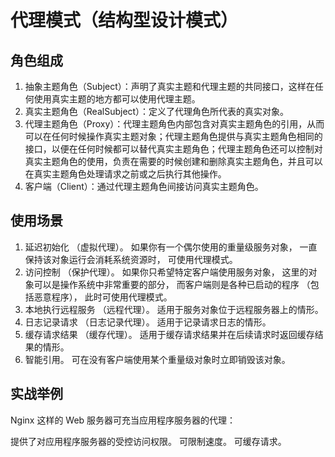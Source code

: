 # 代理模式（结构型设计模式）
## 角色组成
1. 抽象主题角色（Subject）：声明了真实主题和代理主题的共同接口，这样在任何使用真实主题的地方都可以使用代理主题。
2. 真实主题角色（RealSubject）：定义了代理角色所代表的真实对象。
3. 代理主题角色（Proxy）：代理主题角色内部包含对真实主题角色的引用，从而可以在任何时候操作真实主题对象；代理主题角色提供与真实主题角色相同的接口，以便在任何时候都可以替代真实主题角色；代理主题角色还可以控制对真实主题角色的使用，负责在需要的时候创建和删除真实主题角色，并且可以在真实主题角色处理请求之前或之后执行其他操作。
4. 客户端（Client）：通过代理主题角色间接访问真实主题角色。

## 使用场景
1. 延迟初始化 （虚拟代理）。 如果你有一个偶尔使用的重量级服务对象， 一直保持该对象运行会消耗系统资源时， 可使用代理模式。
2. 访问控制 （保护代理）。 如果你只希望特定客户端使用服务对象， 这里的对象可以是操作系统中非常重要的部分， 而客户端则是各种已启动的程序 （包括恶意程序）， 此时可使用代理模式。
3. 本地执行远程服务 （远程代理）。 适用于服务对象位于远程服务器上的情形。
4. 日志记录请求 （日志记录代理）。 适用于记录请求日志的情形。
5. 缓存请求结果 （缓存代理）。 适用于缓存请求结果并在后续请求时返回缓存结果的情形。
6. 智能引用。 可在没有客户端使用某个重量级对象时立即销毁该对象。
## 实战举例
Nginx 这样的 Web 服务器可充当应用程序服务器的代理：

提供了对应用程序服务器的受控访问权限。
可限制速度。
可缓存请求。